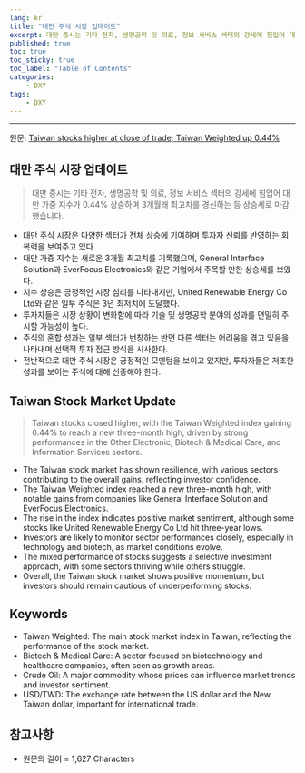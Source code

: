 ```yaml
---
lang: kr
title: "대만 주식 시장 업데이트"
excerpt: 대만 증시는 기타 전자, 생명공학 및 의료, 정보 서비스 섹터의 강세에 힘입어 대만 가중 지수가 0.44% 상승하며 3개월래 최고치를 경신하는 등 상승세로 마감했습니다.
published: true
toc: true
toc_sticky: true
toc_label: "Table of Contents"
categories:
    - DXY
tags:
    - DXY
---
```


---

  원문: [Taiwan stocks higher at close of trade; Taiwan Weighted up 0.44%](https://www.investing.com/news/stock-market-news/taiwan-stocks-higher-at-close-of-trade-taiwan-weighted-up-044-3801872)

## 대만 주식 시장 업데이트

> 대만 증시는 기타 전자, 생명공학 및 의료, 정보 서비스 섹터의 강세에 힘입어 대만 가중 지수가 0.44% 상승하며 3개월래 최고치를 경신하는 등 상승세로 마감했습니다.


- 대만 주식 시장은 다양한 섹터가 전체 상승에 기여하며 투자자 신뢰를 반영하는 회복력을 보여주고 있다.
- 대만 가중 지수는 새로운 3개월 최고치를 기록했으며, General Interface Solution과 EverFocus Electronics와 같은 기업에서 주목할 만한 상승세를 보였다.
- 지수 상승은 긍정적인 시장 심리를 나타내지만, United Renewable Energy Co Ltd와 같은 일부 주식은 3년 최저치에 도달했다.
- 투자자들은 시장 상황이 변화함에 따라 기술 및 생명공학 분야의 성과를 면밀히 주시할 가능성이 높다.
- 주식의 혼합 성과는 일부 섹터가 번창하는 반면 다른 섹터는 어려움을 겪고 있음을 나타내며 선택적 투자 접근 방식을 시사한다.
- 전반적으로 대만 주식 시장은 긍정적인 모멘텀을 보이고 있지만, 투자자들은 저조한 성과를 보이는 주식에 대해 신중해야 한다.

## Taiwan Stock Market Update

> Taiwan stocks closed higher, with the Taiwan Weighted index gaining 0.44% to reach a new three-month high, driven by strong performances in the Other Electronic, Biotech & Medical Care, and Information Services sectors.


- The Taiwan stock market has shown resilience, with various sectors contributing to the overall gains, reflecting investor confidence.
- The Taiwan Weighted index reached a new three-month high, with notable gains from companies like General Interface Solution and EverFocus Electronics.
- The rise in the index indicates positive market sentiment, although some stocks like United Renewable Energy Co Ltd hit three-year lows.
- Investors are likely to monitor sector performances closely, especially in technology and biotech, as market conditions evolve.
- The mixed performance of stocks suggests a selective investment approach, with some sectors thriving while others struggle.
- Overall, the Taiwan stock market shows positive momentum, but investors should remain cautious of underperforming stocks.

## Keywords

- Taiwan Weighted: The main stock market index in Taiwan, reflecting the performance of the stock market.
- Biotech & Medical Care: A sector focused on biotechnology and healthcare companies, often seen as growth areas.
- Crude Oil: A major commodity whose prices can influence market trends and investor sentiment.
- USD/TWD: The exchange rate between the US dollar and the New Taiwan dollar, important for international trade.

## 참고사항

- 원문의 길이 = 1,627 Characters

